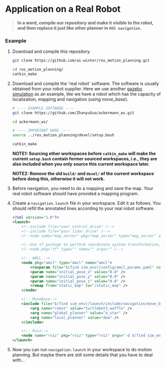 # Application on a Real Robot

> **In a word, compile our repository and make it visible to the robot, and then replace it just like other planner in `ROS navigation`.**

### Example

1. Download and compile this repository.
    ```bash
    git clone https://github.com/ai-winter/ros_motion_planning.git

    cd ros_motion_planning/
    catkin_make
    ```

2. Download and compile the 'real robot' software. The software is usually obtained from your robot supplier. Here we use another [gazebo simulation](https://github.com/ZhanyuGuo/ackermann_ws) as an example, like we have a robot which has the capacity of localization, mapping and navigation (*using move_base*).
    ```bash
    # ---- EXAMPLE SOFTWARE ----
    git clone https://github.com/ZhanyuGuo/ackermann_ws.git

    cd ackermann_ws/

    # ---- IMPORTANT HERE ----
    source ../ros_motion_planning/devel/setup.bash

    catkin_make
    ```

    **NOTE1: Sourcing other workspaces before `catkin_make` will make the current `setup.bash` contain former sourced workspaces, i.e., they are also included when you only source this current workspace later.**
    
    **NOTE2: Remove the old `build/` and `devel/` of the current workspace before doing this, otherwise it will not work.**

3. Before navigation, you need to do a mapping and save the map. Your real robot software should have provided a mapping program.

4. Create a `navigation.launch` file in your workspace. Edit it as follows. You should refill the annotated lines according to your real robot software.
    ```xml
    <?xml version="1.0"?>
    <launch>
        <!--include file="your_control_drive" /-->
        <!--include file="your_lidar_drive" /-->
        <!--node name="map_server" pkg="map_server" type="map_server" args="your_map" /-->

        <!--Use tf package to perform coordinate system transformation, if neccessary-->
        <!--node pkg="tf" type="" name="" args="" /-->

        <!-- AMCL -->
        <node pkg="amcl" type="amcl" name="amcl">
            <rosparam file="$(find sim_env)/config/amcl_params.yaml" command="load" />
            <param name="initial_pose_x" value="0.0" />
            <param name="initial_pose_y" value="0.0" />
            <param name="initial_pose_z" value="0.0" />
            <remap from="static_map" to="/static_map" />
        </node>
    
        <!-- MoveBase-->
        <include file="$(find sim_env)/launch/include/navigation/move_base.launch.xml">
            <arg name="robot" value="turtlebot3_waffle" />
            <arg name="global_planner" value="a_star" />
            <arg name="local_planner" value="dwa" />
        </include>
    
        <!-- Rviz-->
        <node name="rviz" pkg="rviz" type="rviz" args="-d $(find sim_env)/rviz/sim_env.rviz" />
    </launch>
    ```

5. Now you can run `navigation.launch` in your workspace to do motion planning. But maybe there are still some details that you have to deal with...
